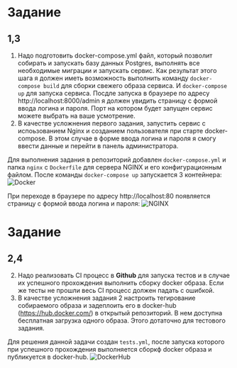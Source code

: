 # Задание
## 1,3
1. Надо подготовить docker-compose.yml файл, который позволит собирать и запускать базу данных Postgres, выполнять все необходимые миграции и запускать сервис. Как результат этого шага  я должен иметь возможность выполнить команду `docker-compose build` для сборки свежего образа сервиса. И `docker-compose up` для запуска сервиса. Посдле запуска в браузере по адресу http://localhost:8000/admin я должен увидить страницу с формой ввода логина и пароля. Порт на котором будет запущен сервис можете выбрать на ваше усмотрение.
3. В качестве усложнения первого задания, запустить сервис с испоьзованием Nginx и созданием пользователя при старте docker-compose. В этом случае в форме ввода логина и пароля я смогу ввести данные и перейти в панель администратора.

   
Для выполнения задания в репозиторий добавлен `docker-compose.yml` и папка `nginx` c `Dockerfile` для сервера NGINX и его конфигурационным файлом.
После команды `docker-compose up` запускается 3 контейнера:
![Docker](https://github.com/GuliMari/devops/blob/main/Screenshots/Docker.png)

При переходе в браузере по адресу http://localhost:80 появляется страницу с формой ввода логина и пароля:
![NGINX](https://github.com/GuliMari/devops/blob/main/Screenshots/Nginx.png)


# Задание
## 2,4
2. Надо реализовать CI процесс в **Github** для запуска тестов и в случае их успешного прохождения выполнить сборку docker образа. Если же тесты не прошли весь CI процесс должен падать с ошибкой.
4. В качестве усложнения задания 2 настроить тегирование собираемого образа и задеплоить его в docker-hub (https://hub.docker.com/) в открытый репозиторий. В нем доступна бесплатная загрузка одного образа. Этого дотаточно для тестового задания.

Для решения данной задачи создан `tests.yml`, после запуска которого при успешного прохождения выполняется сборкф docker образа и публикуется в docker-hub.
![DockerHub](https://github.com/GuliMari/devops/blob/main/Screenshots/DockerHub.png)


